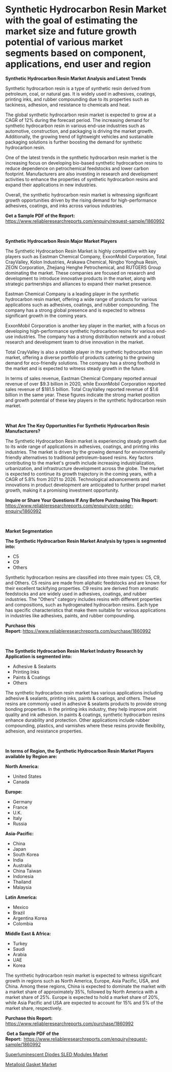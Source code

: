 <p><h1>Synthetic Hydrocarbon Resin Market with the goal of estimating the market size and future growth potential of various market segments based on component, applications, end user and region</h1></p><p><strong>Synthetic Hydrocarbon Resin Market Analysis and Latest Trends</strong></p>
<p><p>Synthetic hydrocarbon resin is a type of synthetic resin derived from petroleum, coal, or natural gas. It is widely used in adhesives, coatings, printing inks, and rubber compounding due to its properties such as tackiness, adhesion, and resistance to chemicals and heat.</p><p>The global synthetic hydrocarbon resin market is expected to grow at a CAGR of 12% during the forecast period. The increasing demand for synthetic hydrocarbon resin in various end-use industries such as automotive, construction, and packaging is driving the market growth. Additionally, the growing trend of lightweight vehicles and sustainable packaging solutions is further boosting the demand for synthetic hydrocarbon resin.</p><p>One of the latest trends in the synthetic hydrocarbon resin market is the increasing focus on developing bio-based synthetic hydrocarbon resins to reduce dependence on petrochemical feedstocks and lower carbon footprint. Manufacturers are also investing in research and development activities to enhance the properties of synthetic hydrocarbon resins and expand their applications in new industries.</p><p>Overall, the synthetic hydrocarbon resin market is witnessing significant growth opportunities driven by the rising demand for high-performance adhesives, coatings, and inks across various industries.</p></p>
<p><strong>Get a Sample PDF of the Report:&nbsp;</strong> <a href="https://www.reliableresearchreports.com/enquiry/request-sample/1860992">https://www.reliableresearchreports.com/enquiry/request-sample/1860992</a></p>
<p>&nbsp;</p>
<p><strong>Synthetic Hydrocarbon Resin Major Market Players</strong></p>
<p><p>The Synthetic Hydrocarbon Resin Market is highly competitive with key players such as Eastman Chemical Company, ExxonMobil Corporation, Total CrayValley, Kolon Industries, Arakawa Chemical, Ningbo Yonghua Resin, ZEON Corporation, Zhejiang Henghe Petrochemical, and RUTGERS Group dominating the market. These companies are focused on research and development to introduce innovative products in the market, along with strategic partnerships and alliances to expand their market presence.</p><p>Eastman Chemical Company is a leading player in the synthetic hydrocarbon resin market, offering a wide range of products for various applications such as adhesives, coatings, and rubber compounding. The company has a strong global presence and is expected to witness significant growth in the coming years.</p><p>ExxonMobil Corporation is another key player in the market, with a focus on developing high-performance synthetic hydrocarbon resins for various end-use industries. The company has a strong distribution network and a robust research and development team to drive innovation in the market.</p><p>Total CrayValley is also a notable player in the synthetic hydrocarbon resin market, offering a diverse portfolio of products catering to the growing demand for eco-friendly solutions. The company has a strong foothold in the market and is expected to witness steady growth in the future.</p><p>In terms of sales revenue, Eastman Chemical Company reported annual revenue of over $9.3 billion in 2020, while ExxonMobil Corporation reported sales revenue of $181.5 billion. Total CrayValley reported revenue of $1.6 billion in the same year. These figures indicate the strong market position and growth potential of these key players in the synthetic hydrocarbon resin market.</p></p>
<p>&nbsp;</p>
<p><strong>What Are The Key Opportunities For Synthetic Hydrocarbon Resin Manufacturers?</strong></p>
<p><p>The Synthetic Hydrocarbon Resin market is experiencing steady growth due to its wide range of applications in adhesives, coatings, and printing inks industries. The market is driven by the growing demand for environmentally friendly alternatives to traditional petroleum-based resins. Key factors contributing to the market's growth include increasing industrialization, urbanization, and infrastructure development across the globe. The market is expected to continue its growth trajectory in the coming years, with a CAGR of 5.8% from 2021 to 2026. Technological advancements and innovations in product development are anticipated to further propel market growth, making it a promising investment opportunity.</p></p>
<p><strong>Inquire or Share Your Questions If Any Before Purchasing This Report:</strong> <a href="https://www.reliableresearchreports.com/enquiry/pre-order-enquiry/1860992">https://www.reliableresearchreports.com/enquiry/pre-order-enquiry/1860992</a></p>
<p>&nbsp;</p>
<p><strong>Market Segmentation</strong></p>
<p><strong>The Synthetic Hydrocarbon Resin Market Analysis by types is segmented into:</strong></p>
<p><ul><li>C5</li><li>C9</li><li>Others</li></ul></p>
<p><p>Synthetic hydrocarbon resins are classified into three main types: C5, C9, and Others. C5 resins are made from aliphatic feedstocks and are known for their excellent tackifying properties. C9 resins are derived from aromatic feedstocks and are widely used in adhesives, coatings, and rubber industries. The "Others" category includes resins with different properties and compositions, such as hydrogenated hydrocarbon resins. Each type has specific characteristics that make them suitable for various applications in industries like adhesives, paints, and rubber compounding.</p></p>
<p><strong>Purchase this Report:&nbsp;</strong><a href="https://www.reliableresearchreports.com/purchase/1860992">https://www.reliableresearchreports.com/purchase/1860992</a></p>
<p>&nbsp;</p>
<p><strong>The Synthetic Hydrocarbon Resin Market Industry Research by Application is segmented into:</strong></p>
<p><ul><li>Adhesive & Sealants</li><li>Printing Inks</li><li>Paints & Coatings</li><li>Others</li></ul></p>
<p><p>The synthetic hydrocarbon resin market has various applications including adhesive & sealants, printing inks, paints & coatings, and others. These resins are commonly used in adhesive & sealants products to provide strong bonding properties. In the printing inks industry, they help improve print quality and ink adhesion. In paints & coatings, synthetic hydrocarbon resins enhance durability and protection. Other applications include rubber compounding, plastics, and varnishes where these resins provide flexibility, adhesion, and resistance properties.</p></p>
<p>&nbsp;</p>
<p><strong>In terms of Region, the Synthetic Hydrocarbon Resin Market Players available by Region are:</strong></p>
<p>
    <p> <strong> North America: </strong>
        <ul>
            <li>United States</li>
            <li>Canada</li>
        </ul>
        </p> 
    <p> <strong> Europe: </strong>
        <ul>
            <li>Germany</li>
            <li>France</li>
            <li>U.K.</li>
            <li>Italy</li>
            <li>Russia</li>
        </ul>
        </p> 
    <p> <strong> Asia-Pacific: </strong>
        <ul>
            <li>China</li>
            <li>Japan</li>
            <li>South Korea</li>
            <li>India</li>
            <li>Australia</li>
            <li>China Taiwan</li>
            <li>Indonesia</li>
            <li>Thailand</li>
            <li>Malaysia</li>
        </ul>
        </p> 
    <p> <strong> Latin America: </strong>
        <ul>
            <li>Mexico</li>
            <li>Brazil</li>
            <li>Argentina Korea</li>
            <li>Colombia</li>
        </ul>
        </p> 
    <p> <strong> Middle East & Africa: </strong>
        <ul>
            <li>Turkey</li>
            <li>Saudi</li>
            <li>Arabia</li>
            <li>UAE</li>
            <li>Korea</li>
        </ul>
    </p>
    </p>
<p><p>The synthetic hydrocarbon resin market is expected to witness significant growth in regions such as North America, Europe, Asia Pacific, USA, and China. Among these regions, China is expected to dominate the market with a market share of approximately 35%, followed by North America with a market share of 25%. Europe is expected to hold a market share of 20%, while Asia Pacific and USA are expected to account for 15% and 5% of the market share, respectively.</p></p>
<p><strong>Purchase this Report: </strong><a href="https://www.reliableresearchreports.com/purchase/1860992">https://www.reliableresearchreports.com/purchase/1860992</a></p>
<p>&nbsp;<strong>Get a Sample PDF of the Report:&nbsp;&nbsp;</strong><a href="https://www.reliableresearchreports.com/enquiry/request-sample/1860992">https://www.reliableresearchreports.com/enquiry/request-sample/1860992</a></p>
<p><strong></strong></p>
<p><p><a href="https://military-diascia-e68.notion.site/Superluminescent-Diodes-SLED-Modules-Market-Size-Growth-Outlook-from-2024-to-2031-projecting-at-Ma-9cb002bb41e54019999c29a98a3f2015">Superluminescent Diodes SLED Modules Market</a></p><p><a href="https://github.com/edytherolanlouisejk1miz0wig/Market-Research-Report-List-1/blob/main/metalloid-gasket-market.md">Metalloid Gasket Market</a></p></p>